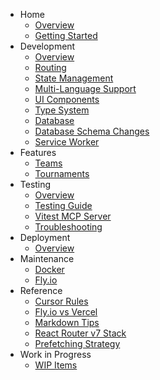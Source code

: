 - Home
   - [Overview](README.md)
   - [Getting Started](getting_started.md)
- Development
   - [Overview](development/overview.md)
   - [Routing](development/routing.md)
   - [State Management](development/state-management.md)
   - [Multi-Language Support](development/multi-language-support.md)
   - [UI Components](development/ui-components.md)
   - [Type System](development/type-system.md)
   - [Database](development/database.md)
   - [Database Schema Changes](development/database-schema-changes.md)
   - [Service Worker](service-worker.md)
- Features
   - [Teams](development/teams.md)
   - [Tournaments](development/tournaments.md)
- Testing
   - [Overview](testing/overview.md)
   - [Testing Guide](testing/testing_guide.md)
   - [Vitest MCP Server](testing/vitest_mcp.md)
   - [Troubleshooting](testing/troubleshooting.md)
- Deployment
   - [Overview](deployment/overview.md)
- Maintenance
   - [Docker](maintenance/docker.md)
   - [Fly.io](maintenance/fly.md)
- Reference
   - [Cursor Rules](development/cursor_rules.md)
   - [Fly.io vs Vercel](fly_vs_vercel.md)
   - [Markdown Tips](markdown_tips.md)
   - [React Router v7 Stack](remix_stack.md)
   - [Prefetching Strategy](prefetching_strategy.md)
- Work in Progress
   - [WIP Items](wip.md)
